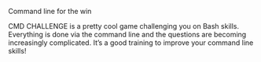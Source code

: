 Command line for the win 

CMD CHALLENGE is a pretty cool game challenging you on Bash skills. Everything is done via the command line and the questions are becoming increasingly complicated. It’s a good training to improve your command line skills!
